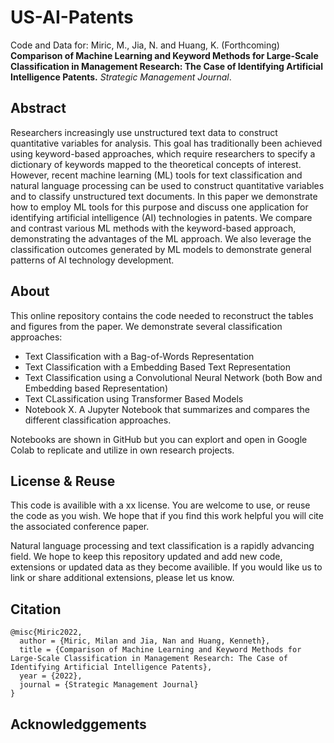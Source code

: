 # US-AI-Patents

Code and Data for: Miric, M., Jia, N. and Huang, K. (Forthcoming) **Comparison of Machine Learning and Keyword Methods for Large-Scale Classification in Management Research: The Case of Identifying Artificial Intelligence Patents.** *Strategic Management Journal*.

## Abstract 

Researchers increasingly use unstructured text data to construct quantitative variables for analysis. This goal has traditionally been achieved using keyword-based approaches, which require researchers to specify a dictionary of keywords mapped to the theoretical concepts of interest. However, recent machine learning (ML) tools for text classification and natural language processing can be used to construct quantitative variables and to classify unstructured text documents. In this paper we demonstrate how to employ ML tools for this purpose and discuss one application for identifying artificial intelligence (AI) technologies in patents. We compare and contrast various ML methods with the keyword-based approach, demonstrating the advantages of the ML approach. We also leverage the classification outcomes generated by ML models to demonstrate general patterns of AI technology development.

## About

This online repository contains the code needed to reconstruct the tables and figures from the paper. We demonstrate several classification approaches: 

- Text Classification with a Bag-of-Words Representation
- Text Classification with a Embedding Based Text Representation
- Text Classification using a Convolutional Neural Network (both Bow and Embedding based Representation) 
- Text CLassification using Transformer Based Models
- Notebook X. A Jupyter Notebook that summarizes and compares the different classification approaches. 

Notebooks are shown in GitHub but you can explort and open in Google Colab to replicate and utilize in own research projects. 

## License & Reuse 

This code is availible with a xx license. You are welcome to use, or reuse the code as you wish. We hope that if you find this work helpful you will cite the associated conference paper. 

Natural language processing and text classification is a rapidly advancing field. We hope to keep this repository updated and add new code, extensions or updated data as they become availible. If you would like us to link or share additional extensions, please let us know. 

## Citation 


```
@misc{Miric2022,
  author = {Miric, Milan and Jia, Nan and Huang, Kenneth},
  title = {Comparison of Machine Learning and Keyword Methods for Large-Scale Classification in Management Research: The Case of Identifying Artificial Intelligence Patents},
  year = {2022},
  journal = {Strategic Management Journal}
}
```

## Acknowledggements 
